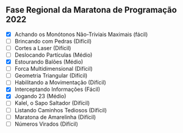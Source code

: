 ## Fase Regional da Maratona de Programação 2022

- [x] Achando os Monótonos Não-Triviais Maximais (fácil)
- [ ] Brincando com Pedras (Difícil)
- [ ] Cortes a Laser (Difícil)
- [ ] Deslocando Partículas (Médio)
- [x] Estourando Balões (Médio)
- [ ] Forca Multidimensional (Difícil)
- [ ] Geometria Triangular (Difícil)
- [ ] Habilitando a Movimentação (Difícil)
- [x] Interceptando Informações (Fácil)
- [x] Jogando 23 (Médio)
- [ ] Kalel, o Sapo Saltador (Difícil)
- [ ] Listando Caminhos Tediosos (Difícil)
- [ ] Maratona de Amarelinha (Difícil)
- [ ] Números Virados (Difícil)
